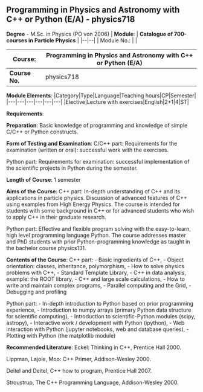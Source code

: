 ## Programming in Physics and Astronomy with C++ or Python (E/A) - physics718

**Degree** - M.Sc. in Physics (PO von 2006)
| **Module**: | **Catalogue of 700-courses in Particle Physics** |
|--|--|
| Module No.: |  |

| **Course**: | Programming in Physics and Astronomy with C++ or Python (E/A) |
|------|------|
| **Course No.** | physics718 |

**Module Elements**:
|Category|Type|Language|Teaching hours|CP|Semester|
|---|---|---|---|---|---|
|Elective|Lecture with exercises|English|2+1|4|ST|

**Requirements**:


**Preparation**:
Basic knowledge of programming and knowledge of simple C/C++ or Python constructs.

**Form of Testing and Examination**:
C/C++ part: Requirements for the examination (written or oral): successful work with the exercises.

Python part: Requirements for examination: successful implementation of the scientific projects in Python during the semester.

**Length of Course**:
1 semester

**Aims of the Course**:
C++ part: In-depth understanding of C++ and its applications in particle physics. Discussion of advanced features of C++ using examples from High Energy Physics. The course is intended for students with some background in C++ or for advanced students who wish to apply C++ in their graduate research.

Python part: Effective and flexible program solving with the easy-to-learn, high level programming language Python. The course addresses master and PhD students with prior Python-programming knowledge as taught in the bachelor course physics131.

**Contents of the Course**:
C++ part: - Basic ingredients of C++, - Object orientation: classes, inheritance, polymorphism, - How to solve physics problems with C++, - Standard Template Library, - C++ in data analysis, example: the ROOT library, - C++ and large scale calculations, - How to write and maintain complex programs, - Parallel computing and the Grid, - Debugging and profiling

Python part: - In-depth introduction to Python based on prior programming experience, - Introduction to numpy arrays (primary Python data structure for scientific computing), - Introduction to scientific-Python modules (scipy, astropy), - Interactive work / development with Python (ipython), - Web interaction with Python (jupyter notebooks, web and database queries), - Plotting with Python (the matplotlib module)

**Recommended Literature**:
Eckel: Thinking in C++, Prentice Hall 2000.

Lippman, Lajoie, Moo: C++ Primer, Addison-Wesley 2000.

Deitel and Deitel, C++ how to program, Prentice Hall 2007.

Stroustrup, The C++ Programming Language, Addison-Wesley 2000.


